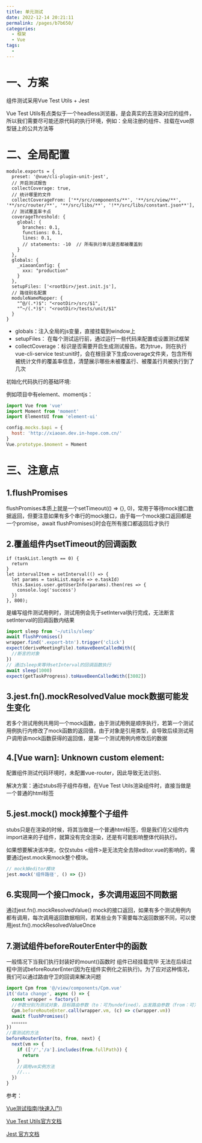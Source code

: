 ```yaml
---
title: 单元测试
date: 2022-12-14 20:21:11
permalink: /pages/b7b650/
categories:
  - 框架
  - Vue
tags:
  - 
---
```

# 一、方案

组件测试采用Vue Test Utils + Jest

Vue Test Utils有点类似于一个headless浏览器，是会真实的去渲染对应的组件，所以我们需要尽可能还原代码的执行环境，例如：全局注册的组件、挂载在vue原型链上的公共方法等

# 二、全局配置

```
module.exports = {
  preset: '@vue/cli-plugin-unit-jest',
  // 开启测试报告
  collectCoverage: true,
  // 统计哪里的文件
  collectCoverageFrom: ['**/src/components/**', '**/src/view/**', '**/src/router/**', '**/src/libs/**', '!**/src/libs/constant.json**'],
  // 测试覆盖率卡点
  coverageThreshold: {
    global: {
      branches: 0.1,
      functions: 0.1,
      lines: 0.1,
      // statements: -10  // 所有执行单元是否都被覆盖到
    }
  },
  globals: {
    _xiaoanConfig: {
      xxx: "production"
    }
  },
  setupFiles: ['<rootDir>/jest.init.js'],
  // 路径别名配置
  moduleNameMapper: {
    "^@/(.*)$": "<rootDir>/src/$1",
    "^~/(.*)$": "<rootDir>/tests/unit/$1"
  }
}
```

- globals：注入全局的js变量，直接挂载到window上
- setupFiles： 在每个测试运行前，通过运行一些代码来配置或设置测试框架
- collectCoverage：标识是否需要开启生成测试报告。若为true，则在执行vue-cli-service test:unit时，会在根目录下生成coverage文件夹，包含所有被统计文件的覆盖率信息，清楚展示哪些未被覆盖行、被覆盖行共被执行到了几次

初始化代码执行的基础环境:

例如项目中有element、momentjs：

```js
import Vue from 'vue'
import Moment from 'moment'
import ElementUI from 'element-ui'

config.mocks.$api = {
  host: 'http://xiaoan.dev.in-hope.com.cn/'
}
Vue.prototype.$moment = Moment

```



# 三、注意点

## 1.flushPromises

flushPromises本质上就是一个setTimeout(() => {}, 0)，常用于等待mock接口数据返回，但要注意如果有多个串行的mock接口，由于每一个mock接口返回都是一个promise，await flushPromises()时会在所有接口都返回后才执行



## 2.覆盖组件内setTimeout的回调函数

```
if (taskList.length == 0) {
  return
}
let intervalItem = setInterval(() => {
  let params = taskList.map(e => e.taskId)
  this.$axios.user.getUserInfo(params).then(res => {
   	console.log('success')
  })
}, 800);
```

是编写组件测试用例时，测试用例会先于setInterval执行完成，无法断言setInterval的回调函数内结果

```js
import sleep from '~/utils/sleep'    
await flushPromises()    
wrapper.find('.export-btn').trigger('click')    
expect(deriveMeetingFile).toHaveBeenCalledWith({ 
  //断言的对象
})   
// 通过sleep来等待setInterval的回调函数执行    
await sleep(1000)   
expect(getTaskProgress).toHaveBeenCalledWith([3802]) 
```

## 3.jest.fn().mockResolvedValue mock数据可能发生变化

若多个测试用例共用同一个mock函数，由于测试用例是顺序执行，若第一个测试用例执行内修改了mock函数的返回值，由于对象是引用类型，会导致后续测试用户调用该mock函数获得的返回值，是第一个测试用例内修改后的数据

## 4.[Vue warn]: Unknown custom element: <router-link>

配置组件测试代码环境时，未配置vue-router，因此导致无法识别<router-link>、<router-view>

解决方案：通过stubs将子组件存根，在Vue Test Utils渲染组件时，直接当做是一个普通的html标签

## 5.jest.mock() mock掉整个子组件

stubs只是在渲染的时候，将其当做是一个普通html标签，但是我们在父组件内import进来的子组件，就算没有完全渲染，还是有可能影响整体代码执行。

如果想要解决该冲突，仅仅stubs <组件>是无法完全去除editor.vue的影响的，需要通过jest.mock来mock整个模块。

```js
// mock掉editor模块 
jest.mock('组件路径', () => {}) 
```

## 6.实现同一个接口mock，多次调用返回不同数据

通过jest.fn().mockResolvedValue() mock的接口返回，如果有多个测试用例内都有调用，每次调用返回数据相同，若某些业务下需要每次返回数据不同，可以使用jest.fn().mockResolvedValueOnce

## 7.测试组件beforeRouterEnter中的函数

一般情况下当我们执行封装好的mount()函数时 组件已经挂载完毕 无法在后续过程中测试beforeRouterEnter(因为在组件实例化之前执行)。为了应对这种情况，我们可以通过路由守卫的回调来解决问题

```js
import Cpm from '@/view/components/Cpm.vue'
it('data change', async () => {
  const wrapper = factory()
  //参数分别为测试对象，目标路由参数（to：可为undefined），出发路由参数（from：可为undefined），回调函数（测试对象）
  Cpm.beforeRouteEnter.call(wrapper.vm, (c) => c(wrapper.vm))
  await flushPromises()
  。。。。。。。
})
//需测试的方法
beforeRouterEnter(to, from, next) {
  next(vm => {
    if (['/','/a'].includes(from.fullPath)) {
      return
    }
    //调用vm实例方法
    //...
  })
}
```

参考：

[Vue测试指南(快速入门) ](https://vue-test-utils.vuejs.org/zh/)

[Vue Test Utils官方文档 ](https://lmiller1990.github.io/vue-testing-handbook/zh-CN/)

 [Jest 官方文档](https://jestjs.io/zh-Hans/docs/api)

